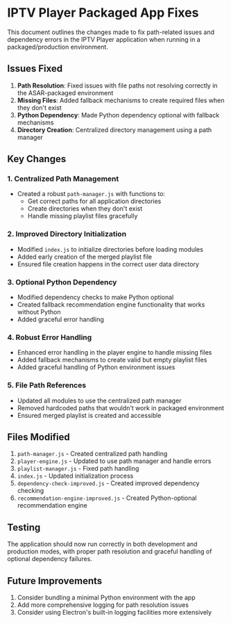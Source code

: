 # IPTV Player Packaged App Fixes

This document outlines the changes made to fix path-related issues and dependency errors in the IPTV Player application when running in a packaged/production environment.

## Issues Fixed

1. **Path Resolution**: Fixed issues with file paths not resolving correctly in the ASAR-packaged environment
2. **Missing Files**: Added fallback mechanisms to create required files when they don't exist
3. **Python Dependency**: Made Python dependency optional with fallback mechanisms
4. **Directory Creation**: Centralized directory management using a path manager

## Key Changes

### 1. Centralized Path Management

- Created a robust `path-manager.js` with functions to:
  - Get correct paths for all application directories
  - Create directories when they don't exist
  - Handle missing playlist files gracefully

### 2. Improved Directory Initialization

- Modified `index.js` to initialize directories before loading modules
- Added early creation of the merged playlist file
- Ensured file creation happens in the correct user data directory

### 3. Optional Python Dependency

- Modified dependency checks to make Python optional
- Created fallback recommendation engine functionality that works without Python
- Added graceful error handling

### 4. Robust Error Handling

- Enhanced error handling in the player engine to handle missing files
- Added fallback mechanisms to create valid but empty playlist files
- Added graceful handling of Python environment issues

### 5. File Path References

- Updated all modules to use the centralized path manager
- Removed hardcoded paths that wouldn't work in packaged environment
- Ensured merged playlist is created and accessible

## Files Modified

1. `path-manager.js` - Created centralized path handling
2. `player-engine.js` - Updated to use path manager and handle errors
3. `playlist-manager.js` - Fixed path handling
4. `index.js` - Updated initialization process
5. `dependency-check-improved.js` - Created improved dependency checking
6. `recommendation-engine-improved.js` - Created Python-optional recommendation engine

## Testing

The application should now run correctly in both development and production modes, with proper path resolution and graceful handling of optional dependency failures.

## Future Improvements

1. Consider bundling a minimal Python environment with the app
2. Add more comprehensive logging for path resolution issues
3. Consider using Electron's built-in logging facilities more extensively
